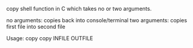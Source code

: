 copy shell function in C which takes no or two arguments.

no arguments: copies back into console/terminal
two arguments: copies first file into second file

Usage:
      copy
      copy INFILE OUTFILE
